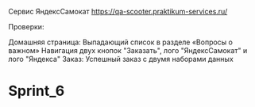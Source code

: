 Cервис ЯндексСамокат https://qa-scooter.praktikum-services.ru/

Проверки: 

Домашняя страница:
    Выпадающий список в разделе «Вопросы о важном»
    Навигация двух кнопок "Заказать", лого "ЯндексСамокат" и лого "Яндекса"
Заказ: 
    Успешный заказ с двумя наборами данных
# Sprint_6
